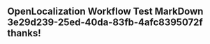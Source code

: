 <properties
ms.topic="hero-topic"
ms.test1="hero-topic"
ms.test2="test"/>

## OpenLocalization Workflow Test MarkDown 3e29d239-25ed-40da-83fb-4afc8395072f thanks!
